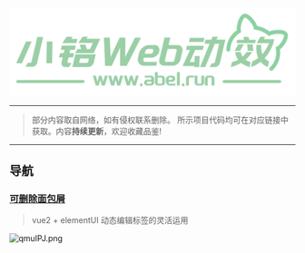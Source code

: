 <p align="center">
    <a href="https://www.abel.run/" target="_blank">
        <img src="./public/logo_2.png" width=""/>
    </a>
</p>

------

> 部分内容取自网络，如有侵权联系删除。
> 所示项目代码均可在对应链接中获取。内容**持续更新**，欢迎收藏品鉴!

------


## 导航

### [可删除面包屑](https://jsrun.net/45eKp)

> vue2 + elementUI
> 动态编辑标签的灵活运用

![qmuIPJ.png](https://s1.ax1x.com/2022/03/21/qmuIPJ.png)
